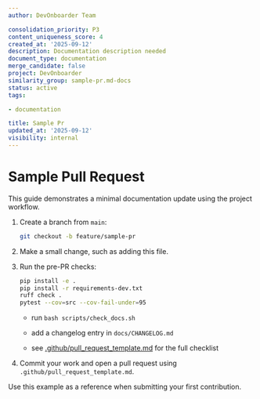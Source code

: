 ```yaml
---
author: DevOnboarder Team

consolidation_priority: P3
content_uniqueness_score: 4
created_at: '2025-09-12'
description: Documentation description needed
document_type: documentation
merge_candidate: false
project: DevOnboarder
similarity_group: sample-pr.md-docs
status: active
tags:

- documentation

title: Sample Pr
updated_at: '2025-09-12'
visibility: internal
---
```


# Sample Pull Request

This guide demonstrates a minimal documentation update using the project workflow.

1. Create a branch from `main`:

    ```bash
    git checkout -b feature/sample-pr
    ```

2. Make a small change, such as adding this file.

3. Run the pre-PR checks:

    ```bash
    pip install -e .
    pip install -r requirements-dev.txt
    ruff check .
    pytest --cov=src --cov-fail-under=95
    ```

    - run `bash scripts/check_docs.sh`

    - add a changelog entry in `docs/CHANGELOG.md`

    - see [.github/pull_request_template.md](../.github/pull_request_template.md) for the full checklist

4. Commit your work and open a pull request using `.github/pull_request_template.md`.

Use this example as a reference when submitting your first contribution.
